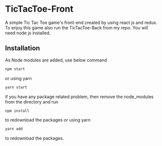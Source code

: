 # TicTacToe-Front
A simple Tic Tac Toe game's front-end created by using react js and redux. To enjoy this game also run the TicTacToe-Back from my repo. 
You will need node js installed.

## Installation
As Node modules are added, use below command
```bash
npm start
```
or using yarn
```bash
yarn start
```

if you have any package related problem, then remove the node_modules from the directory and run   
```bash
npm install
```
to redownload the packages or using yarn
```bash
yarn add
```
to redownload the packages.
